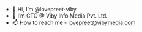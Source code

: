 - 👋 Hi, I’m @lovepreet-viby
- 🌱 I’m CTO @ Viby Info Media Pvt. Ltd.
- 📫 How to reach me - lovepreet@vibymedia.com

<!---
lovepreet-viby/lovepreet-viby is a ✨ special ✨ repository because its `README.md` (this file) appears on your GitHub profile.
You can click the Preview link to take a look at your changes.
--->
